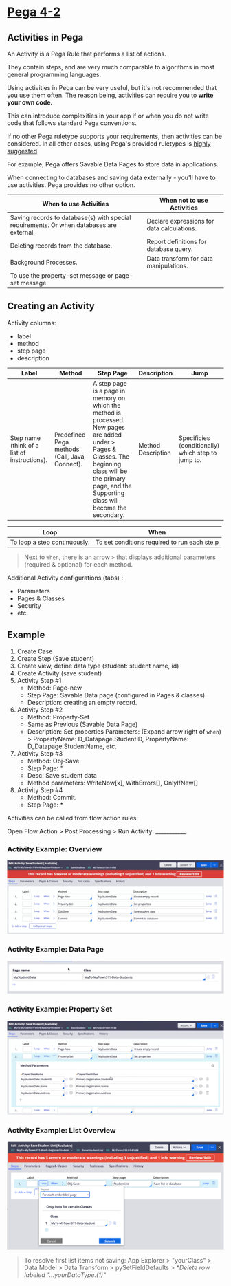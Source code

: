 # <u>Pega 4-2</u>

## Activities  in Pega

An Activity is a Pega Rule that performs a list of actions.

They contain steps, and are very much comparable to algorithms in most general programming languages.

Using activities in Pega can be very useful, but it's not recommended that you use them often. The reason being, activities can require you to **write your own code.**

This can introduce complexities in your app if or when you do not write code that follows standard Pega conventions.

If no other Pega ruletype supports your requirements, then activities can be considered. In all other cases, using Pega's provided ruletypes is <u>highly suggested</u>.

For example, Pega offers Savable Data Pages to store data in applications.

When connecting to databases and saving data externally - you'll have to use activities. Pega provides no other option.

|When to use Activities|When not to use Activities|
|-|-|
|Saving records to database(s) with special requirements. Or when databases are external.|Declare expressions for data calculations.|
|Deleting records from the database.|Report definitions for database query.|
|Background Processes.|Data transform for data manipulations.|
|To use the property-set message or page-set message.| |

## Creating an Activity

Activity columns:

- label
- method
- step page
- description

|Label|Method|Step Page|Description|Jump|
|-|-|-|-|-|
|Step name (think of a list of instructions).|Predefined Pega methods (Call, Java, Connect).|A step page is a page in memory on which the method is processed. New pages are added under > Pages & Classes. The beginning class will be the primary page, and the Supporting class will become the secondary.|Method Description| Specificies (conditionally) which step to jump to.|

|Loop|When|
|-|-|
|To loop a step continuously.|To set conditions required to run each ste.p|

> Next to `When`, there is an arrow `>` that displays additional parameters (required & optional) for each method.

Additional Activity configurations (tabs) :

- Parameters
- Pages & Classes
- Security
- etc.

## Example

1. Create Case
2. Create Step (Save student)
3. Create view, define data type (student: student name, id)
4. Create Activity (save student)
5. Activity Step #1
    - Method: Page-new
    - Step Page: Savable Data page (configured in Pages & classes)
    - Description: creating an empty record.
6. Activity Step #2
    - Method: Property-Set
    - Same as Previous (Savable Data Page)
    - Description: Set properties
    Parameters: (Expand arrow right of `when`) > PropertyName: D_Datapage.StudentID, PropertyName: D_Datapage.StudentName, etc.
7. Activity Step #3
    - Method: Obj-Save
    - Step Page: *
    - Desc: Save student data
    - Method parameters:
    WriteNow[x], WithErrors[], OnlyIfNew[]
8. Activity Step #4
    - Method: Commit.
    - Step Page: *

Activities can be called from flow action rules:

Open Flow Action > Post Processing > Run Activity: ___________.

### Activity Example: Overview

<img src="./images/activity-example-overview.png"/>

### Activity Example: Data Page

<img src="./images/activity-example-data-page.png"/>

### Activity Example: Property Set

<img src="./images/activity-example-property-set.png"/>

### Activity Example: List Overview

<img src="./images/activity-example-list-overview.png"/>

> To resolve first list items not saving: App Explorer > "yourClass" > Data Model > Data Transform > pySetFieldDefaults > **Delete row labeled *"...yourDataType.(1)"**
